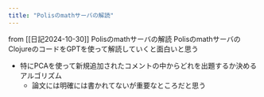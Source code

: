 ```yaml
---
title: "Polisのmathサーバの解読"
---
```


from [[日記2024-10-30]]
Polisのmathサーバの解読
PolisのmathサーバのClojureのコードをGPTを使って解読していくと面白いと思う
- 特にPCAを使って新規追加されたコメントの中からどれを出題するか決めるアルゴリズム
    - 論文には明確には書かれてないが重要なところだと思う

